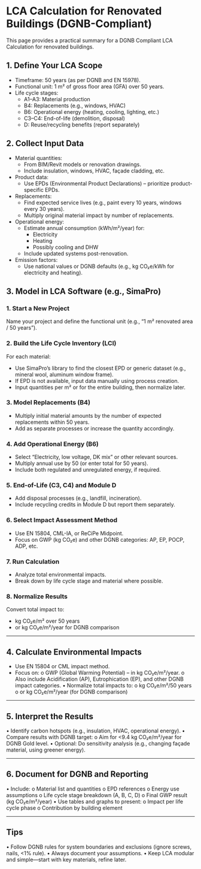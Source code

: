 # LCA Calculation for Renovated Buildings (DGNB-Compliant)
This page provides a practical summary for a DGNB Compliant LCA Calculation for renovated buildings.

## 1. Define Your LCA Scope
*	Timeframe: 50 years (as per DGNB and EN 15978).
*	Functional unit: 1 m² of gross floor area (GFA) over 50 years.
*	Life cycle stages:
    *	A1–A3: Material production
    *	B4: Replacements (e.g., windows, HVAC)
    *	B6: Operational energy (heating, cooling, lighting, etc.)
    *	C3–C4: End-of-life (demolition, disposal)
    *	D: Reuse/recycling benefits (report separately)

## 2. Collect Input Data
*	Material quantities:
    *	From BIM/Revit models or renovation drawings.
    *	Include insulation, windows, HVAC, façade cladding, etc.
*	Product data:
    *	Use EPDs (Environmental Product Declarations) – prioritize product-specific EPDs.
*	Replacements:
    *	Find expected service lives (e.g., paint every 10 years, windows every 30 years).
    *	Multiply original material impact by number of replacements.
*	Operational energy:
    *	Estimate annual consumption (kWh/m²/year) for:
        * Electricity
        * Heating
        * Possibly cooling and DHW
    * Include updated systems post-renovation.
* Emission factors:
    * Use national values or DGNB defaults (e.g., kg CO₂e/kWh for electricity and heating).

## 3. Model in LCA Software (e.g., SimaPro)
###	1. Start a New Project
Name your project and define the functional unit (e.g., “1 m² renovated area / 50 years”).
### 2. Build the Life Cycle Inventory (LCI)
For each material:
  * Use SimaPro’s library to find the closest EPD or generic dataset (e.g., mineral wool, aluminum window frame).
  * If EPD is not available, input data manually using process creation.
  * Input quantities per m² or for the entire building, then normalize later.
### 3. Model Replacements (B4)
  * Multiply initial material amounts by the number of expected replacements within 50 years.
  * Add as separate processes or increase the quantity accordingly.
### 4. Add Operational Energy (B6)
  * Select “Electricity, low voltage, DK mix” or other relevant sources.
  * Multiply annual use by 50 (or enter total for 50 years).
  * Include both regulated and unregulated energy, if required.
### 5. End-of-Life (C3, C4) and Module D
  * Add disposal processes (e.g., landfill, incineration).
  * Include recycling credits in Module D but report them separately.
### 6. Select Impact Assessment Method
  * Use EN 15804, CML-IA, or ReCiPe Midpoint.
  * Focus on GWP (kg CO₂e) and other DGNB categories: AP, EP, POCP, ADP, etc.
### 7. Run Calculation
  * Analyze total environmental impacts.
  * Break down by life cycle stage and material where possible.
### 8. Normalize Results
Convert total impact to:
  * kg CO₂e/m² over 50 years
  * or kg CO₂e/m²/year for DGNB comparison
________________________________________
## 4. Calculate Environmental Impacts
*	Use EN 15804 or CML impact method.
*	Focus on:
o	GWP (Global Warming Potential) – in kg CO₂e/m²/year.
o	Also include Acidification (AP), Eutrophication (EP), and other DGNB impact categories.
•	Normalize total impacts to:
o	kg CO₂e/m²/50 years
o	or kg CO₂e/m²/year (for DGNB comparison)
________________________________________
## 5. Interpret the Results
•	Identify carbon hotspots (e.g., insulation, HVAC, operational energy).
•	Compare results with DGNB target:
o	Aim for <9.4 kg CO₂e/m²/year for DGNB Gold level.
•	Optional: Do sensitivity analysis (e.g., changing façade material, using greener energy).
________________________________________
## 6. Document for DGNB and Reporting
•	Include:
o	Material list and quantities
o	EPD references
o	Energy use assumptions
o	Life cycle stage breakdown (A, B, C, D)
o	Final GWP result (kg CO₂e/m²/year)
•	Use tables and graphs to present:
o	Impact per life cycle phase
o	Contribution by building element
________________________________________
## Tips
•	Follow DGNB rules for system boundaries and exclusions (ignore screws, nails, <1% rule).
•	Always document your assumptions.
•	Keep LCA modular and simple—start with key materials, refine later.

